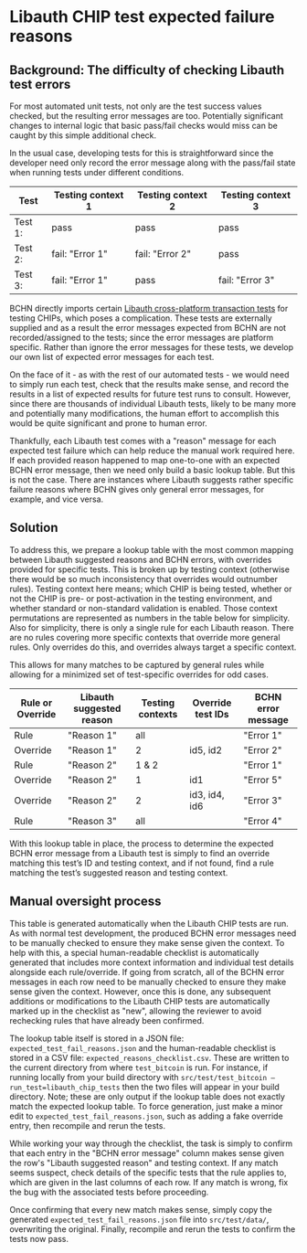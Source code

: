 # Libauth CHIP test expected failure reasons

## Background: The difficulty of checking Libauth test errors

For most automated unit tests, not only are the test success values checked, but the resulting error messages are too.
Potentially significant changes to internal logic that basic pass/fail checks would miss can be caught by this simple
additional check.

In the usual case, developing tests for this is straightforward since the developer need only record the error message
along with the pass/fail state when running tests under different conditions.

| Test    | Testing context 1 | Testing context 2 | Testing context 3 |
| ------- | ----------------- | ----------------- | ----------------- |
| Test 1: | pass              | pass              | pass              |
| Test 2: | fail: "Error 1"   | fail: "Error 2"   | pass              |
| Test 3: | fail: "Error 1"   | pass              | fail: "Error 3"   |

BCHN directly imports certain
[Libauth cross-platform transaction tests](https://github.com/bitauth/libauth/tree/master/src/lib/vmb-tests#readme)
for testing CHIPs, which poses a complication. These tests are externally supplied and as a result the error messages
expected from BCHN are not recorded/assigned to the tests; since the error messages are platform specific. Rather than
ignore the error messages for these tests, we develop our own list of expected error messages for each test.

On the face of it - as with the rest of our automated tests - we would need to simply run each test, check that the
results make sense, and record the results in a list of expected results for future test runs to consult. However, since
there are thousands of individual Libauth tests, likely to be many more and potentially many modifications, the human
effort to accomplish this would be quite significant and prone to human error.

Thankfully, each Libauth test comes with a "reason" message for each expected test failure which can help reduce the
manual work required here. If each provided reason happened to map one-to-one with an expected BCHN error message, then
we need only build a basic lookup table. But this is not the case. There are instances where Libauth suggests rather
specific failure reasons where BCHN gives only general error messages, for example, and vice versa.

## Solution

To address this, we prepare a lookup table with the most common mapping between Libauth suggested reasons and
BCHN errors, with overrides provided for specific tests. This is broken up by testing context (otherwise there would be
so much inconsistency that overrides would outnumber rules). Testing context here means; which CHIP is being tested,
whether or not the CHIP is pre- or post-activation in the testing environment, and whether standard or non-standard
validation is enabled. Those context permutations are represented as numbers in the table below for simplicity. Also for
simplicity, there is only a single rule for each Libauth reason. There are no rules covering more specific contexts that
override more general rules. Only overrides do this, and overrides always target a specific context.

This allows for many matches to be captured by general rules while allowing for a minimized set of test-specific
overrides for odd cases.

| Rule or Override | Libauth suggested reason | Testing contexts | Override test IDs | BCHN error message |
| ---------------- | ------------------------ | ---------------- | ----------------- | ------------------ |
| Rule             | "Reason 1"               | all              |                   | "Error 1"          |
| Override         | "Reason 1"               | 2                | id5, id2          | "Error 2"          |
| Rule             | "Reason 2"               | 1 & 2            |                   | "Error 1"          |
| Override         | "Reason 2"               | 1                | id1               | "Error 5"          |
| Override         | "Reason 2"               | 2                | id3, id4, id6     | "Error 3"          |
| Rule             | "Reason 3"               | all              |                   | "Error 4"          |

With this lookup table in place, the process to determine the expected BCHN error message from a Libauth test is simply
to find an override matching this test’s ID and testing context, and if not found, find a rule matching the test’s
suggested reason and testing context.

## Manual oversight process

This table is generated automatically when the Libauth CHIP tests are run. As with normal test development, the produced
BCHN error messages need to be manually checked to ensure they make sense given the context. To help with this, a
special human-readable checklist is automatically generated that includes more context information and individual test
details alongside each rule/override. If going from scratch, all of the BCHN error messages in each row need to be
manually checked to ensure they make sense given the context. However, once this is done, any subsequent additions or
modifications to the Libauth CHIP tests are automatically marked up in the checklist as "new", allowing the reviewer to
avoid rechecking rules that have already been confirmed.

The lookup table itself is stored in a JSON file: `expected_test_fail_reasons.json` and the human-readable checklist is
stored in a CSV file: `expected_reasons_checklist.csv`. These are written to the current directory from where
`test_bitcoin` is run. For instance, if running locally from your build directory with
`src/test/test_bitcoin –run_test=libauth_chip_tests` then the two files will appear in your build directory. Note; these
are only output if the lookup table does not exactly match the expected lookup table. To force generation, just make a
minor edit to `expected_test_fail_reasons.json`, such as adding a fake override entry, then recompile and rerun the
tests.

While working your way through the checklist, the task is simply to confirm that each entry in the "BCHN error
message" column makes sense given the row's "Libauth suggested reason" and testing context.  If any match seems
suspect, check details of the specific tests that the rule applies to, which are given in the last columns of each row.
If any match is wrong, fix the bug with the associated tests before proceeding.

Once confirming that every new match makes sense, simply copy the generated `expected_test_fail_reasons.json` file into
`src/test/data/`, overwriting the original.  Finally, recompile and rerun the tests to confirm the tests now pass.
